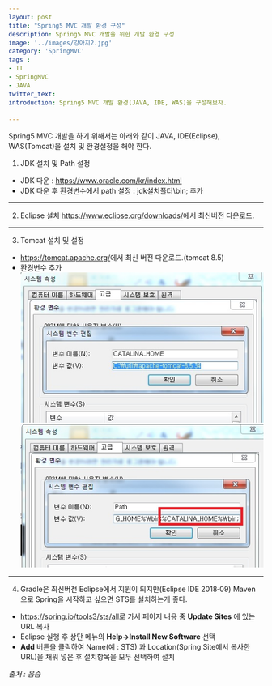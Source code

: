 ```yaml
---
layout: post
title: "Spring5 MVC 개발 환경 구성"
description: Spring5 MVC 개발을 위한 개발 환경 구성
image: '../images/강아지2.jpg'
category: 'SpringMVC'
tags : 
- IT
- SpringMVC
- JAVA
twitter_text: 
introduction: Spring5 MVC 개발 환경(JAVA, IDE, WAS)을 구성해보자.

---
```


Spring5 MVC 개발을 하기 위해서는 아래와 같이 JAVA, IDE(Eclipse), WAS(Tomcat)을 설치 및 환경설정을 해야 한다.





1) JDK 설치 및 Path 설정
 - JDK 다운 : <https://www.oracle.com/kr/index.html>
 - JDK 다운 후 환경변수에서 path 설정 : jdk설치폴더\bin; 추가





_ _ _




2) Eclipse 설치
<https://www.eclipse.org/downloads/>에서 최신버전 다운로드.




_ _ _





3) Tomcat 설치 및 설정
 - <https://tomcat.apache.org/>에서 최신 버전 다운로드.(tomcat 8.5)
 - 환경변수 추가
![첫번째이미지](../images/spring_start_20181107_1.jpg)
![두번째이미지](../images/spring_start_20181107_2.jpg)





_ _ _

4) Gradle은 최신버전 Eclipse에서 지원이 되지만(Eclipse IDE 2018‑09)
Maven 으로 Spring을 시작하고 싶으면 STS를 설치하는게 좋다.
 - <https://spring.io/tools3/sts/all>로 가서 페이지 내용 중 **Update Sites** 에 있는 URL 복사
 - Eclipse 실행 후  상단 메뉴의 **Help->Install New Software** 선택
 - **Add** 버튼을 클릭하여 Name(예 : STS) 과 Location(Spring Site에서 복사한 URL)을 채워 넣은 후 설치항목을 모두 선택하여 설치








*출처 : 음슴*
